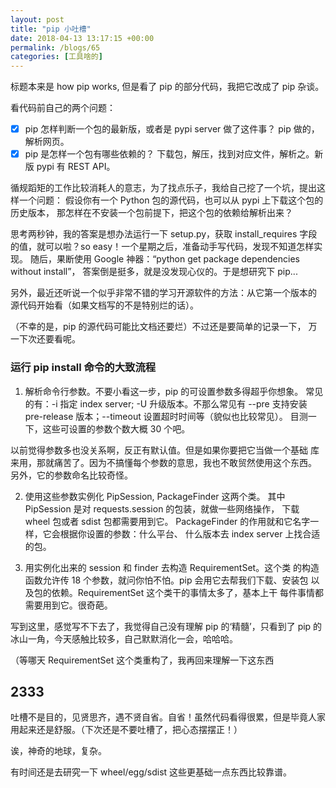```yaml
---
layout: post
title: "pip 小吐槽"
date: 2018-04-13 13:17:15 +00:00
permalink: /blogs/65
categories: [工具啥的]
---
```

标题本来是 how pip works, 但是看了 pip 的部分代码，我把它改成了
pip 杂谈。

看代码前自己的两个问题：

- [x] pip 怎样判断一个包的最新版，或者是 pypi server 做了这件事？
  pip 做的，解析网页。
- [x] pip 是怎样一个包有哪些依赖的？
  下载包，解压，找到对应文件，解析之。新版 pypi 有 REST API。

循规蹈矩的工作比较消耗人的意志，为了找点乐子，我给自己挖了一个坑，提出这样一个问题：
假设你有一个 Python 包的源代码，也可以从 pypi 上下载这个包的历史版本，
那怎样在不安装一个包前提下，把这个包的依赖给解析出来？

思考两秒钟，我的答案是想办法运行一下 setup.py，获取 install_requires
字段的值，就可以啦？so easy！一个星期之后，准备动手写代码，发现不知道怎样实现。
随后，果断使用 Google 神器：“python get package dependencies without install”，
答案倒是挺多，就是没发现心仪的。于是想研究下 pip...

另外，最近还听说一个似乎非常不错的学习开源软件的方法：从它第一个版本的
源代码开始看（如果文档写的不是特别烂的话）。

（不幸的是，pip 的源代码可能比文档还要烂）不过还是要简单的记录一下，
万一下次还要看呢。

### 运行 pip install 命令的大致流程

1. 解析命令行参数。不要小看这一步，pip 的可设置参数多得超乎你想象。
常见的有：-i 指定 index server; -U 升级版本。不那么常见有 --pre
支持安装 pre-release 版本；--timeout 设置超时时间等（貌似也比较常见）。
目测一下，这些可设置的参数个数大概 30 个吧。

以前觉得参数多也没关系啊，反正有默认值。但是如果你要把它当做一个基础
库来用，那就痛苦了。因为不搞懂每个参数的意思，我也不敢贸然使用这个东西。
另外，它的参数命名比较奇怪。

2. 使用这些参数实例化 PipSession, PackageFinder 这两个类。
其中 PipSession 是对 requests.session 的包装，就做一些网络操作，
下载 wheel 包或者 sdist 包都需要用到它。
PackageFinder 的作用就和它名字一样，它会根据你设置的参数：什么平台、
什么版本去 index server 上找合适的包。

3. 用实例化出来的 session 和 finder 去构造 RequirementSet。这个类
的构造函数允许传 18 个参数，就问你怕不怕。pip 会用它去帮我们下载、安装包
以及包的依赖。RequirementSet 这个类干的事情太多了，基本上干
每件事情都需要用到它。很奇葩。

写到这里，感觉写不下去了，我觉得自己没有理解 pip 的‘精髓’，只看到了 pip
的冰山一角，今天感触比较多，自己默默消化一会，哈哈哈。

（等哪天 RequirementSet 这个类重构了，我再回来理解一下这东西

## 2333

吐槽不是目的，见贤思齐，遇不贤自省。自省！虽然代码看得很累，但是毕竟人家
用起来还是舒服。（下次还是不要吐槽了，把心态摆摆正！）

诶，神奇的地球，复杂。

有时间还是去研究一下 wheel/egg/sdist 这些更基础一点东西比较靠谱。